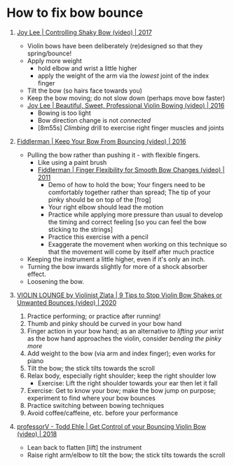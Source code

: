 # How to fix bow bounce

1. [Joy Lee | Controlling Shaky Bow (video) | 2017](https://www.youtube.com/watch?v=EAx8DrjVPAI)
   - Violin bows have been deliberately (re)designed so that they spring/bounce!
   - Apply more weight
     * hold elbow and wrist a little higher
     * apply the weight of the arm via the *lowest* joint of the index finger
   - Tilt the bow (so hairs face towards you)
   - Keep the bow moving; do not slow down (perhaps move bow faster)
   - [Joy Lee | Beautiful, Sweet, Professional Violin Bowing (video) | 2016](https://www.youtube.com/watch?v=kzIgWlye-pY)
     * Bowing is too light
     * Bow direction change is not *connected*
     * [8m55s] *Climbing* drill to exercise right finger muscles and joints

1. [Fiddlerman | Keep Your Bow From Bouncing (video) | 2016](https://www.youtube.com/watch?v=hEmFzaciCW4)
   - Pulling the bow rather than pushing it - with flexible fingers.
     * Like using a paint brush
     * [Fiddlerman | Finger Flexibility for Smooth Bow Changes (video) | 2011](https://www.youtube.com/watch?v=aZ_y3645vYM)
       + Demo of how to hold the bow;
         Your fingers need to be comfortably together rather than spread;
         The tip of your pinky should be on top of the [frog]
       + Your right elbow should lead the motion
       + Practice while applying more pressure than usual to develop the timing and correct feeling
         [so you can feel the bow sticking to the strings]
       + Practice this exercise with a pencil
       + Exaggerate the movement when working on this technique so that the movement will come by itself after much practice
   - Keeping the instrument a little higher, even if it's only an inch.
   - Turning the bow inwards slightly for more of a shock absorber effect.
   - Loosening the bow.

1. [VIOLIN LOUNGE by Violinist Zlata | 9 Tips to Stop Violin Bow Shakes or Unwanted Bounces (video) | 2020](https://www.youtube.com/watch?v=CF4JLmaNYNo)
   1. Practice performing; or practice after running!
   1. Thumb and pinky should be curved in your bow hand
   1. Finger action in your bow hand; as an alternative to *lifting your wrist* as the bow hand approaches
      the violin, consider *bending the pinky more*
   1. Add weight to the bow (via arm and index finger); even works for piano
   1. Tilt the bow; the stick tilts towards the scroll
   1. Relax body, especially right shoulder; keep the right shoulder low
      - Exercise: Lift the right shoulder towards your ear then let it fall
   1. Exercise: Get to know your bow; make the bow jump on purpose; experiment to find where your bow bounces
   1. Practice switching between bowing techniques
   1. Avoid coffee/caffeine, etc. before your performance

1. [professorV - Todd Ehle | Get Control of your Bouncing Violin Bow (video) | 2018](https://www.youtube.com/watch?v=TJ_sZTc2Hl0)
   - Lean back to flatten [lift] the instrument
   - Raise right arm/elbow to tilt the bow; the stick tilts towards the scroll

